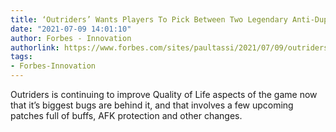 ```yaml
---
title: ‘Outriders’ Wants Players To Pick Between Two Legendary Anti-Duplication Systems
date: "2021-07-09 14:01:10"
author: Forbes - Innovation
authorlink: https://www.forbes.com/sites/paultassi/2021/07/09/outriders-wants-players-to-pick-between-two-legendary-anti-duplication-systems/
tags:
- Forbes-Innovation
---
```

Outriders is continuing to improve Quality of Life aspects of the game now that it’s biggest bugs are behind it, and that involves a few upcoming patches full of buffs, AFK protection and other changes.